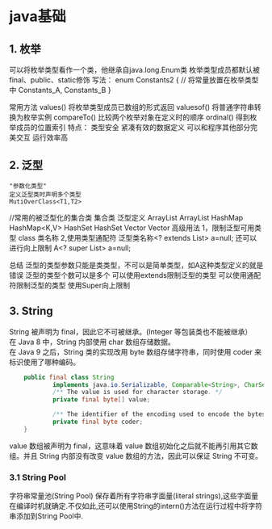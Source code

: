 # java基础
## 1. 枚举 ##
可以将枚举类型看作一个类，他继承自java.long.Enum类
枚举类型成员都默认被final、public、static修饰
写法：
enum Constants2 { 
		// 将常量放置在枚举类型中
		Constants_A, Constants_B
	}
	
常用方法
	values()  将枚举类型成员已数组的形式返回
	valuesof()  将普通字符串转换为枚举实例
	compareTo()  比较两个枚举对象在定义时的顺序
	ordinal()  得到枚举成员的位置索引
特点：
	类型安全
	紧凑有效的数据定义
	可以和程序其他部分完美交互
	运行效率高

## 2. 泛型 ##
	"参数化类型"
	定义泛型类时声明多个类型
	MutiOverClass<T1,T2>
//常用的被泛型化的集合类
	集合类            泛型定义
	ArrayList          ArrayList<E>
	HashMap             HashMap<K,V>
	HashSet              HashSet<E>
	Vector               Vector<E>
高级用法
	1，限制泛型可用类型
		class 类名称<T extends anyClass>
	2,使用类型通配符
		泛型类名称<? extends List> a=null;
     还可以进行向上限制
		A<? super List> a=null;

总结
	泛型的类型参数只能是类类型，不可以是简单类型，如A<int>这种类型定义的就是错误
	泛型的类型个数可以是多个
	可以使用extends限制泛型的类型
	可以使用通配符限制泛型的类型
	使用Super向上限制

## 3. String

String 被声明为 final，因此它不可被继承。(Integer 等包装类也不能被继承）  
在 Java 8 中，String 内部使用 char 数组存储数据。  
在 Java 9 之后，String 类的实现改用 byte 数组存储字符串，同时使用 coder 来标识使用了哪种编码。

```java
	public final class String
			implements java.io.Serializable, Comparable<String>, CharSequence {
			/** The value is used for character storage. */
			private final byte[] value;

			/** The identifier of the encoding used to encode the bytes in {@code value}. */
			private final byte coder;
	}
```

value 数组被声明为 final，这意味着 value 数组初始化之后就不能再引用其它数组。并且 String 内部没有改变 value 数组的方法，因此可以保证 String 不可变。

### 3.1 String Pool

字符串常量池(String Pool) 保存着所有字符串字面量(literal strings),这些字面量在编译时机就确定.不仅如此,还可以使用String的intern()方法在运行过程中将字符串添加到String Pool中.


